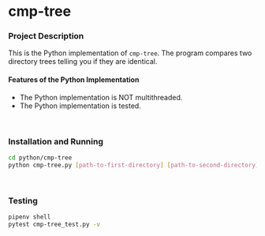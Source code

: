 # cmp-tree

### Project Description

This is the Python implementation of `cmp-tree`. The program compares two
directory trees telling you if they are identical.

#### Features of the Python Implementation

* The Python implementation is NOT multithreaded.
* The Python implementation is tested.

&nbsp;

### Installation and Running

```bash
cd python/cmp-tree
python cmp-tree.py [path-to-first-directory] [path-to-second-directory]
```

&nbsp;

### Testing

```bash
pipenv shell
pytest cmp-tree_test.py -v
```
